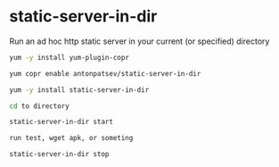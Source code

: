 # static-server-in-dir
Run an ad hoc http static server in your current (or specified) directory

```bash
yum -y install yum-plugin-copr

yum copr enable antonpatsev/static-server-in-dir

yum -y install static-server-in-dir

cd to directory

static-server-in-dir start

run test, wget apk, or someting

static-server-in-dir stop
```

